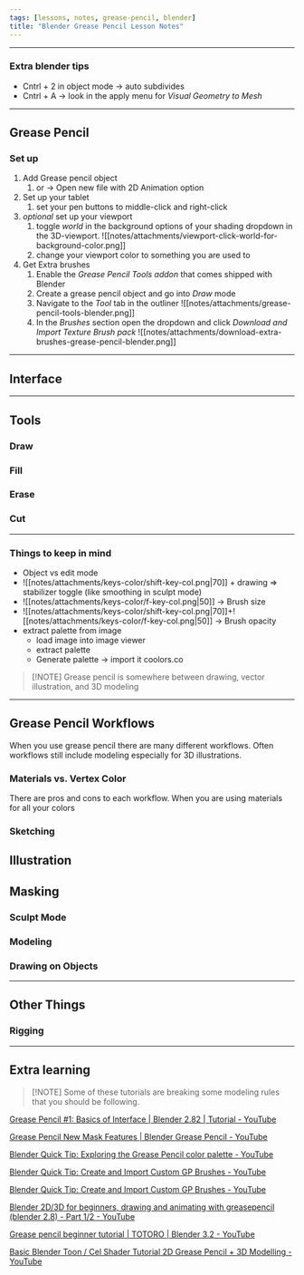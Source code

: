 ```yaml
---
tags: [lessons, notes, grease-pencil, blender]
title: "Blender Grease Pencil Lesson Notes"
---
```




---

### Extra blender tips
- Cntrl + 2 in object mode -> auto subdivides
- Cntrl + A -> look in the apply menu for *Visual Geometry to Mesh*




---

## Grease Pencil
### Set up
1. Add Grease pencil object
	1. or -> Open new file with 2D Animation option
2. Set up your tablet
	1. set your pen buttons to middle-click and right-click
3. *optional* set up your viewport
	1. toggle *world* in the background options of your shading dropdown in the 3D-viewport. ![[notes/attachments/viewport-click-world-for-background-color.png]]
	2. change your viewport color to something you are used to
4. Get Extra brushes
	1. Enable the *Grease Pencil Tools addon* that comes shipped with Blender
	2. Create a grease pencil object and go into *Draw* mode
	3.  Navigate to the *Tool* tab in the outliner ![[notes/attachments/grease-pencil-tools-blender.png]]
	4. In the *Brushes* section open the dropdown and click *Download and Import Texture Brush pack* ![[notes/attachments/download-extra-brushes-grease-pencil-blender.png]]

---
## Interface


---
## Tools

### Draw

### Fill

### Erase

### Cut




---
### Things to keep in mind

- Object vs edit mode
- ![[notes/attachments/keys-color/shift-key-col.png|70]] + drawing => stabilizer toggle (like smoothing in sculpt mode)
- ![[notes/attachments/keys-color/f-key-col.png|50]] -> Brush size
- ![[notes/attachments/keys-color/shift-key-col.png|70]]+![[notes/attachments/keys-color/f-key-col.png|50]] -> Brush opacity
- extract palette from image
	- load image into image viewer
	- extract palette
	- Generate palette -> import it coolors.co



>[!NOTE] Grease pencil is somewhere between drawing, vector illustration, and 3D modeling


---
## Grease Pencil Workflows
When you use grease pencil there are many different workflows. Often workflows still include modeling especially for 3D illustrations. 

### Materials vs. Vertex Color
There are pros and cons to each workflow.
When you are using materials for all your colors 

### Sketching


## Illustration


## Masking


### Sculpt Mode


### Modeling


### Drawing on Objects


---
## Other Things

### Rigging



---
## Extra learning

>[!NOTE] Some of these tutorials are breaking some modeling rules that you should be following.

[Grease Pencil #1: Basics of Interface | Blender 2.82 | Tutorial - YouTube](https://www.youtube.com/watch?v=w3O-t_dkoBU)

[Grease Pencil New Mask Features | Blender Grease Pencil - YouTube](https://www.youtube.com/watch?v=lI0V-0UuhmE)

[Blender Quick Tip: Exploring the Grease Pencil color palette - YouTube](https://www.youtube.com/watch?v=4VpvaSbh8KA)

[Blender Quick Tip: Create and Import Custom GP Brushes - YouTube](https://www.youtube.com/watch?v=6lk9Y2s6bQw)

[Blender Quick Tip: Create and Import Custom GP Brushes - YouTube](https://www.youtube.com/watch?v=6lk9Y2s6bQw)

[Blender 2D/3D for beginners, drawing and animating with greasepencil (blender 2.8) - Part 1/2 - YouTube](https://www.youtube.com/watch?v=c57qq2nE3B0)

[Grease pencil beginner tutorial | TOTORO | Blender 3.2 - YouTube](https://www.youtube.com/watch?v=SpFwrQOpQ0M)

[Basic Blender Toon / Cel Shader Tutorial 2D Grease Pencil + 3D Modelling - YouTube](https://www.youtube.com/watch?v=hBztmFHkNQo)
